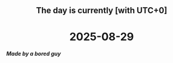 <h2 align=center>The day is currently [with UTC+0]</h2>
<h1 align=center><!--TIME BEGIN-->2025-08-29<!--TIME END--></h1>
<h5>Made by a bored guy</h5>
